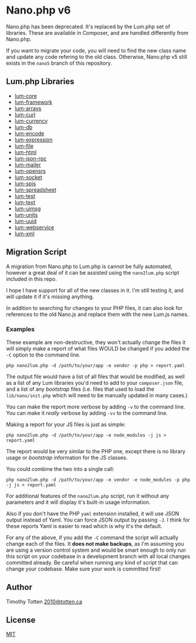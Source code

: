 # Nano.php v6

Nano.php has been deprecated. It's replaced by the Lum.php set of libraries.
These are available in Composer, and are handled differently from Nano.php.

If you want to migrate your code, you will need to find the new class name
and update any code refering to the old class. Otherwise, Nano.php v5 still
exists in the `nano5` branch of this repository.

## Lum.php Libraries

* [lum-core](https://github.com/supernovus/lum.core.php)
* [lum-framework](https://github.com/supernovus/lum.framework.php)
* [lum-arrays](https://github.com/supernovus/lum.arrays.php)
* [lum-curl](https://github.com/supernovus/lum.curl.php)
* [lum-currency](https://github.com/supernovus/lum.currency.php)
* [lum-db](https://github.com/supernovus/lum.db.php)
* [lum-encode](https://github.com/supernovus/lum.encode.php)
* [lum-expression](https://github.com/supernovus/lum.expression.php)
* [lum-file](https://github.com/supernovus/lum.file.php)
* [lum-html](https://github.com/supernovus/lum.html.php)
* [lum-json-rpc](https://github.com/supernovus/lum.json-rpc.php)
* [lum-mailer](https://github.com/supernovus/lum.mailer.php)
* [lum-opensrs](https://github.com/supernovus/lum.opensrs.php)
* [lum-socket](https://github.com/supernovus/lum.socket.php)
* [lum-spjs](https://github.com/supernovus/lum.spjs.php)
* [lum-spreadsheet](https://github.com/supernovus/lum.spreadsheet.php)
* [lum-test](https://github.com/supernovus/lum.test.php)
* [lum-text](https://github.com/supernovus/lum.text.php)
* [lum-uimsg](https://github.com/supernovus/lum.uimsg.php)
* [lum-units](https://github.com/supernovus/lum.units.php)
* [lum-uuid](https://github.com/supernovus/lum.uuid.php)
* [lum-webservice](https://github.com/supernovus/lum.webservice.php)
* [lum-xml](https://github.com/supernovus/lum.xml.php)

## Migration Script

A migration from Nano.php to Lum.php is cannot be fully automated, however
a great deal of it can be assisted using the `nano2lum.php` script included
in this repo.

I hope I have support for all of the new classes in it. I'm still testing
it, and will update it if it's missing anything.

In addition to searching for changes to your PHP files, it can also look
for references to the old Nano.js and replace them with the new Lum.js names.

### Examples

These example are non-destructive, they won't actually change the files it
will simply make a report of what files WOULD be changed if you added
the `-C` option to the command line.

```
php nano2lum.php -d /path/to/your/app -e vendor -p php > report.yaml
```

The output file would have a list of all files that would be modified,
as well as a list of any Lum libraries you'd need to add to your `composer.json`
file, and a list of any _bootstrap_ files (i.e. files that used to load the
`lib/nano/init.php` which will need to be manually updated in many cases.)

You can make the report more verbose by adding `-v` to the command line.
You can make it _really_ verbose by adding `-vv` to the command line.

Making a report for your JS files is just as simple:

```
php nano2lum.php -d /path/to/your/app -e node_modules -j js > report.yaml
```

The report would be very similar to the PHP one, except there is no
library usage or _bootstrap_ information for the JS classes.

You could combine the two into a single call:

```
php nano2lum.php -d /path/to/your/app -e vendor -e node_modules -p php -j js > report.yaml
```

For additional features of the `nano2lum.php` script, run it without any 
parameters and it will display it's built-in usage information.

Also if you don't have the PHP `yaml` extension installed, it will use
JSON output instead of Yaml. You can force JSON output by passing `-J`.
I think for these reports Yaml is easier to read which is why it's the default.

For any of the above, if you add the `-C` command the script will actually
change each of the files. It __does not make backups__, as I'm assuming you are
using a version control system and would be smart enough to only run this
script on your codebase in a development branch with all local changes 
committed already. Be careful when running any kind of script that can change 
your codebase. Make sure your work is committed first!

## Author

Timothy Totten <2010@totten.ca>

## License

[MIT](https://spdx.org/licenses/MIT.html)

